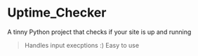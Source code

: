 # Uptime_Checker
A tinny Python project that checks if your site is up and running

> Handles input execptions :)
> Easy to use
